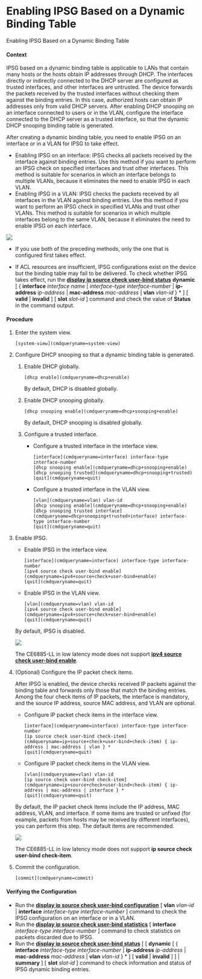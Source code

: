 Enabling IPSG Based on a Dynamic Binding Table
==============================================

Enabling IPSG Based on a Dynamic Binding Table

#### Context

IPSG based on a dynamic binding table is applicable to LANs that contain many hosts or the hosts obtain IP addresses through DHCP. The interfaces directly or indirectly connected to the DHCP server are configured as trusted interfaces, and other interfaces are untrusted. The device forwards the packets received by the trusted interfaces without checking them against the binding entries. In this case, authorized hosts can obtain IP addresses only from valid DHCP servers. After enabling DHCP snooping on an interface connected to users or in the VLAN, configure the interface connected to the DHCP server as a trusted interface, so that the dynamic DHCP snooping binding table is generated.

After creating a dynamic binding table, you need to enable IPSG on an interface or in a VLAN for IPSG to take effect.

* Enabling IPSG on an interface: IPSG checks all packets received by the interface against binding entries. Use this method if you want to perform an IPSG check on specified interfaces and trust other interfaces. This method is suitable for scenarios in which an interface belongs to multiple VLANs, because it eliminates the need to enable IPSG in each VLAN.
* Enabling IPSG in a VLAN: IPSG checks the packets received by all interfaces in the VLAN against binding entries. Use this method if you want to perform an IPSG check in specified VLANs and trust other VLANs. This method is suitable for scenarios in which multiple interfaces belong to the same VLAN, because it eliminates the need to enable IPSG on each interface.

![](public_sys-resources/note_3.0-en-us.png) 

* If you use both of the preceding methods, only the one that is configured first takes effect.

* If ACL resources are insufficient, IPSG configurations exist on the device but the binding table may fail to be delivered. To check whether IPSG takes effect, run the [**display ip source check user-bind status**](cmdqueryname=display+ip+source+check+user-bind+status) **dynamic** [ { **interface** *interface name* | *interface-type* *interface-number* | **ip-address** *ip-address* | **mac-address** *mac-address* | **vlan** *vlan-id* } \* ] [ **valid** | **invalid** ] [ **slot** *slot-id* ] command and check the value of **Status** in the command output.


#### Procedure

1. Enter the system view.
   
   
   ```
   [system-view](cmdqueryname=system-view)
   ```
2. Configure DHCP snooping so that a dynamic binding table is generated.
   
   
   1. Enable DHCP globally.
      ```
      [dhcp enable](cmdqueryname=dhcp+enable)
      ```
      
      By default, DHCP is disabled globally.
   2. Enable DHCP snooping globally.
      ```
      [dhcp snooping enable](cmdqueryname=dhcp+snooping+enable)
      ```
      
      By default, DHCP snooping is disabled globally.
   3. Configure a trusted interface.
      * Configure a trusted interface in the interface view.
        ```
        [interface](cmdqueryname=interface) interface-type interface-number
        [dhcp snooping enable](cmdqueryname=dhcp+snooping+enable)
        [dhcp snooping trusted](cmdqueryname=dhcp+snooping+trusted)
        [quit](cmdqueryname=quit)
        ```
      * Configure a trusted interface in the VLAN view.
        ```
        [vlan](cmdqueryname=vlan) vlan-id
        [dhcp snooping enable](cmdqueryname=dhcp+snooping+enable)
        [dhcp snooping trusted interface](cmdqueryname=dhcp+snooping+trusted+interface) interface-type interface-number 
        [quit](cmdqueryname=quit)
        ```
3. Enable IPSG.
   
   
   * Enable IPSG in the interface view.
     ```
     [interface](cmdqueryname=interface) interface-type interface-number
     [ipv4 source check user-bind enable](cmdqueryname=ipv4+source+check+user-bind+enable)
     [quit](cmdqueryname=quit)
     ```
   * Enable IPSG in the VLAN view.
     ```
     [vlan](cmdqueryname=vlan) vlan-id
     [ipv4 source check user-bind enable](cmdqueryname=ipv4+source+check+user-bind+enable)
     [quit](cmdqueryname=quit)
     ```
   
   
   
   By default, IPSG is disabled.
   
   ![](public_sys-resources/note_3.0-en-us.png) 
   
   The CE6885-LL in low latency mode does not support [**ipv4 source check user-bind enable**](cmdqueryname=ipv4+source+check+user-bind+enable).
4. (Optional) Configure the IP packet check items.
   
   
   
   After IPSG is enabled, the device checks received IP packets against the binding table and forwards only those that match the binding entries. Among the four check items of IP packets, the interface is mandatory, and the source IP address, source MAC address, and VLAN are optional.
   
   
   
   * Configure IP packet check items in the interface view.
     ```
     [interface](cmdqueryname=interface) interface-type interface-number
     [ip source check user-bind check-item](cmdqueryname=ip+source+check+user-bind+check-item) { ip-address | mac-address | vlan } *
     [quit](cmdqueryname=quit)
     ```
   * Configure IP packet check items in the VLAN view.
     ```
     [vlan](cmdqueryname=vlan) vlan-id
     [ip source check user-bind check-item](cmdqueryname=ip+source+check+user-bind+check-item) { ip-address | mac-address | interface } *
     [quit](cmdqueryname=quit)
     ```
   
   
   
   By default, the IP packet check items include the IP address, MAC address, VLAN, and interface. If some items are trusted or unfixed (for example, packets from hosts may be received by different interfaces), you can perform this step. The default items are recommended.
   
   ![](public_sys-resources/note_3.0-en-us.png) 
   
   The CE6885-LL in low latency mode does not support **ip source check user-bind check-item**.
5. Commit the configuration.
   
   
   ```
   [commit](cmdqueryname=commit)
   ```

#### Verifying the Configuration

* Run the [**display ip source check user-bind configuration**](cmdqueryname=display+ip+source+check+user-bind+configuration) [ **vlan** *vlan-id* | **interface** *interface-type* *interface-number* ] command to check the IPSG configuration on an interface or in a VLAN.
* Run the [**display ip source check user-bind statistics**](cmdqueryname=display+ip+source+check+user-bind+statistics) [ **interface** *interface-type* *interface-number* ] command to check statistics on packets discarded due to IPSG.
* Run the [**display ip source check user-bind status**](cmdqueryname=display+ip+source+check+user-bind+status) [ [ **dynamic** [ { **interface** *interface-type* *interface-number* | **ip-address** *ip-address* | **mac-address** *mac-address* | **vlan** *vlan-id* } \* ] [ **valid** | **invalid** ] ] | **summary** ] [ **slot** *slot-id* ] command to check information and status of IPSG dynamic binding entries.